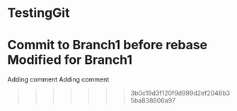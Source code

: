 # TestingGit
Commit to Branch1 before rebase
Modified for Branch1 
=======
Adding comment
Adding comment
>>>>>>> 3b0c19d3f120f9d999d2ef2048b35ba838606a97
